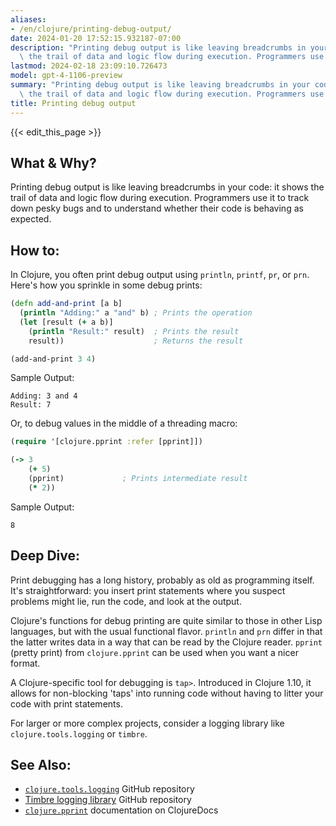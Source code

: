 ```yaml
---
aliases:
- /en/clojure/printing-debug-output/
date: 2024-01-20 17:52:15.932187-07:00
description: "Printing debug output is like leaving breadcrumbs in your code: it shows\
  \ the trail of data and logic flow during execution. Programmers use it to track\u2026"
lastmod: 2024-02-18 23:09:10.726473
model: gpt-4-1106-preview
summary: "Printing debug output is like leaving breadcrumbs in your code: it shows\
  \ the trail of data and logic flow during execution. Programmers use it to track\u2026"
title: Printing debug output
---
```


{{< edit_this_page >}}

## What & Why?
Printing debug output is like leaving breadcrumbs in your code: it shows the trail of data and logic flow during execution. Programmers use it to track down pesky bugs and to understand whether their code is behaving as expected.

## How to:
In Clojure, you often print debug output using `println`, `printf`, `pr`, or `prn`. Here's how you sprinkle in some debug prints:

```Clojure
(defn add-and-print [a b]
  (println "Adding:" a "and" b) ; Prints the operation
  (let [result (+ a b)]
    (println "Result:" result)  ; Prints the result
    result))                    ; Returns the result

(add-and-print 3 4)
```
Sample Output:
```
Adding: 3 and 4
Result: 7
```

Or, to debug values in the middle of a threading macro:

```Clojure
(require '[clojure.pprint :refer [pprint]])

(-> 3
    (+ 5)
    (pprint)             ; Prints intermediate result
    (* 2))
```
Sample Output:
```
8
```

## Deep Dive:
Print debugging has a long history, probably as old as programming itself. It's straightforward: you insert print statements where you suspect problems might lie, run the code, and look at the output.

Clojure's functions for debug printing are quite similar to those in other Lisp languages, but with the usual functional flavor. `println` and `prn` differ in that the latter writes data in a way that can be read by the Clojure reader. `pprint` (pretty print) from `clojure.pprint` can be used when you want a nicer format.

A Clojure-specific tool for debugging is `tap>`. Introduced in Clojure 1.10, it allows for non-blocking 'taps' into running code without having to litter your code with print statements.

For larger or more complex projects, consider a logging library like `clojure.tools.logging` or `timbre`.

## See Also:
- [`clojure.tools.logging`](https://github.com/clojure/tools.logging) GitHub repository
- [Timbre logging library](https://github.com/ptaoussanis/timbre) GitHub repository
- [`clojure.pprint`](https://clojuredocs.org/clojure.pprint/pprint) documentation on ClojureDocs
